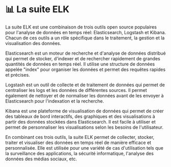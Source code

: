 # 📊 La suite ELK

La suite ELK est une combinaison de trois outils open source populaires pour l'analyse de données en temps réel: Elasticsearch, Logstash et Kibana. Chacun de ces outils a un rôle spécifique dans le traitement, la gestion et la visualisation des données.

Elasticsearch est un moteur de recherche et d'analyse de données distribué qui permet de stocker, d'indexer et de rechercher rapidement de grandes quantités de données en temps réel. Il utilise une structure de données appelée "index" pour organiser les données et permet des requêtes rapides et précises.

Logstash est un outil de collecte et de traitement de données qui permet de centraliser les logs et les données de différentes sources. Il permet également de nettoyer et de normaliser les données avant de les envoyer à Elasticsearch pour l'indexation et la recherche.

Kibana est une plateforme de visualisation de données qui permet de créer des tableaux de bord interactifs, des graphiques et des visualisations à partir des données stockées dans Elasticsearch. Il est facile à utiliser et permet de personnaliser les visualisations selon les besoins de l'utilisateur.

En combinant ces trois outils, la suite ELK permet de collecter, stocker, traiter et visualiser des données en temps réel de manière efficace et personnalisée. Elle est utilisée pour une variété de cas d'utilisation tels que la surveillance des applications, la sécurité informatique, l'analyse des données des médias sociaux, etc.
